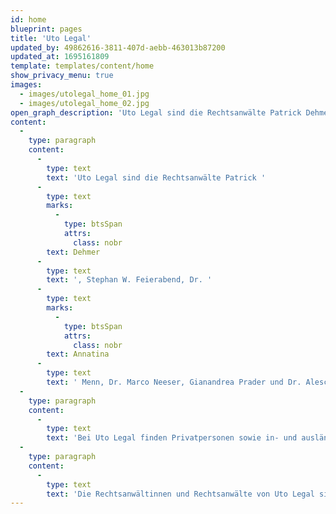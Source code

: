 ```yaml
---
id: home
blueprint: pages
title: 'Uto Legal'
updated_by: 49862616-3811-407d-aebb-463013b87200
updated_at: 1695161809
template: templates/content/home
show_privacy_menu: true
images:
  - images/utolegal_home_01.jpg
  - images/utolegal_home_02.jpg
open_graph_description: 'Uto Legal sind die Rechtsanwälte Patrick Dehmer, Stephan W. Feierabend, Dr. Annatina Menn, Dr. Marco Neeser, Gianandrea Prader und Dr. Alesch Staehelin. Sie kombinieren ihre juristische Kompetenz mit langjähriger Erfahrung und fundierten branchenspezifischen Kenntnissen. Im Interesse ihrer Klientinnen und Klienten streben sie stets nach massgeschneiderten, effizienten und kreativen Lösungen. Persönlich, leidenschaftlich und auf den Punkt.'
content:
  -
    type: paragraph
    content:
      -
        type: text
        text: 'Uto Legal sind die Rechtsanwälte Patrick '
      -
        type: text
        marks:
          -
            type: btsSpan
            attrs:
              class: nobr
        text: Dehmer
      -
        type: text
        text: ', Stephan W. Feierabend, Dr. '
      -
        type: text
        marks:
          -
            type: btsSpan
            attrs:
              class: nobr
        text: Annatina
      -
        type: text
        text: ' Menn, Dr. Marco Neeser, Gianandrea Prader und Dr. Alesch Staehelin. Sie kombinieren ihre juristische Kompetenz mit langjähriger Erfahrung und fundierten branchenspezifischen Kenntnissen. Im Interesse ihrer Klientinnen und Klienten streben sie stets nach massgeschneiderten, effizienten und kreativen Lösungen. Persönlich, leidenschaftlich und auf den Punkt.'
  -
    type: paragraph
    content:
      -
        type: text
        text: 'Bei Uto Legal finden Privatpersonen sowie in- und ausländische Unternehmen diverser Branchen, insbesondere der Kultur- und Kreativwirtschaft, der Medien-, Unterhaltungs- und Kommunikationsbranche sowie der Tech-, IT-, Telekom- und Daten-Industrie, bei allen rechtlichen Fragen Unterstützung.'
  -
    type: paragraph
    content:
      -
        type: text
        text: 'Die Rechtsanwältinnen und Rechtsanwälte von Uto Legal sind beratend und prozessierend tätig und vor allen Schweizer Zivil-, Straf- und Verwaltungsgerichten zugelassen. Bei Bedarf können sie auf ein nationales und internationales Netzwerk von weiteren spezialisierten Rechtsanwältinnen und Rechtsanwälten, Steuerexpert/innen sowie sonstigen Dienstleistern zurückgreifen.'
---
```

